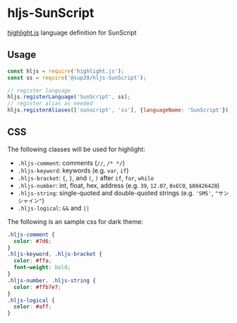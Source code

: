 # hljs-SunScript
[highlight.js](https://github.com/highlightjs/highlight.js) language definition for SunScript

## Usage
```javascript
const hljs = require('highlight.js');
const ss = require('@sup39/hljs-SunScript');

// register language
hljs.registerLanguage('SunScript', ss);
// register alias as needed
hljs.registerAliases(['sunscript', 'ss'], {languageName: 'SunScript'});
```

## CSS
The following classes will be used for highlight:
- `.hljs-comment`: comments (`//`, `/* */`)
- `.hljs-keyword`: keywords (e.g. `var`, `if`)
- `.hljs-bracket`: `{`, `}`, and `(`, `)` after `if`, `for`, `while`
- `.hljs-number`: int, float, hex, address (e.g. `39`, `12.07`, `0xEC0`, `$80426428`)
- `.hljs-string`: single-quoted and double-quoted strings (e.g. `'SMS'`, `"サンシャイン"`)
- `.hljs-logical`: `&&` and `||`

The following is an sample css for dark theme:
```css
.hljs-comment {
  color: #7d6;
}
.hljs-keyword, .hljs-bracket {
  color: #ffa;
  font-weight: bold;
}
.hljs-number, .hljs-string {
  color: #ffb7e7;
}
.hljs-logical {
  color: #aff;
}
```
